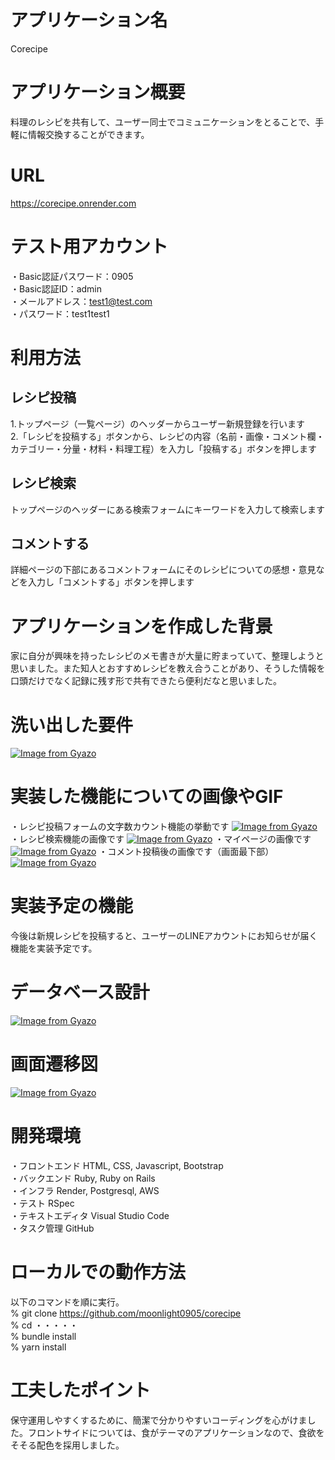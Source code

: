 # アプリケーション名
Corecipe
# アプリケーション概要
料理のレシピを共有して、ユーザー同士でコミュニケーションをとることで、手軽に情報交換することができます。
# URL
https://corecipe.onrender.com
# テスト用アカウント
・Basic認証パスワード：0905<br>
・Basic認証ID：admin<br>
・メールアドレス：test1@test.com<br>
・パスワード：test1test1
# 利用方法
## レシピ投稿
1.トップページ（一覧ページ）のヘッダーからユーザー新規登録を行います<br>
2.「レシピを投稿する」ボタンから、レシピの内容（名前・画像・コメント欄・カテゴリー・分量・材料・料理工程）を入力し「投稿する」ボタンを押します
## レシピ検索
トップページのヘッダーにある検索フォームにキーワードを入力して検索します
## コメントする
詳細ページの下部にあるコメントフォームにそのレシピについての感想・意見などを入力し「コメントする」ボタンを押します
# アプリケーションを作成した背景
家に自分が興味を持ったレシピのメモ書きが大量に貯まっていて、整理しようと思いました。また知人とおすすめレシピを教え合うことがあり、そうした情報を口頭だけでなく記録に残す形で共有できたら便利だなと思いました。
# 洗い出した要件
[![Image from Gyazo](https://i.gyazo.com/a250bbb5be514b2f284723515d9f9459.jpg)](https://gyazo.com/a250bbb5be514b2f284723515d9f9459)
# 実装した機能についての画像やGIF
・レシピ投稿フォームの文字数カウント機能の挙動です
[![Image from Gyazo](https://i.gyazo.com/6247c5494a79d63efaa34de25d0f76f6.gif)](https://gyazo.com/6247c5494a79d63efaa34de25d0f76f6)
・レシピ検索機能の画像です
[![Image from Gyazo](https://i.gyazo.com/1d11fffa69f37285032f6dc63d71ae1c.jpg)](https://gyazo.com/1d11fffa69f37285032f6dc63d71ae1c)
・マイページの画像です
[![Image from Gyazo](https://i.gyazo.com/7b8a2af5b9c69df69a9985d110b6b745.jpg)](https://gyazo.com/7b8a2af5b9c69df69a9985d110b6b745)
・コメント投稿後の画像です（画面最下部）
[![Image from Gyazo](https://i.gyazo.com/93a2897226e9fc6758b84fb0c85870d8.jpg)](https://gyazo.com/93a2897226e9fc6758b84fb0c85870d8)
# 実装予定の機能
今後は新規レシピを投稿すると、ユーザーのLINEアカウントにお知らせが届く機能を実装予定です。
# データベース設計
[![Image from Gyazo](https://i.gyazo.com/427cb48531741494557db49d7e1bc759.png)](https://gyazo.com/427cb48531741494557db49d7e1bc759)
# 画面遷移図
[![Image from Gyazo](https://i.gyazo.com/997da88b4d59d20e3b8bf6c1a7d35dc5.png)](https://gyazo.com/997da88b4d59d20e3b8bf6c1a7d35dc5)
# 開発環境
・フロントエンド HTML, CSS, Javascript, Bootstrap<br>
・バックエンド Ruby, Ruby on Rails<br> 
・インフラ Render, Postgresql, AWS<br>
・テスト RSpec<br>
・テキストエディタ Visual Studio Code<br>
・タスク管理  GitHub
# ローカルでの動作方法
以下のコマンドを順に実行。<br>
% git clone https://github.com/moonlight0905/corecipe<br>
% cd ・・・・・<br> 
% bundle install<br>
% yarn install
# 工夫したポイント
保守運用しやすくするために、簡潔で分かりやすいコーディングを心がけました。フロントサイドについては、食がテーマのアプリケーションなので、食欲をそそる配色を採用しました。